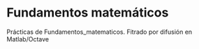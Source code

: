 # Fundamentos matemáticos
Prácticas de Fundamentos_matematicos. Fitrado por difusión en Matlab/Octave

